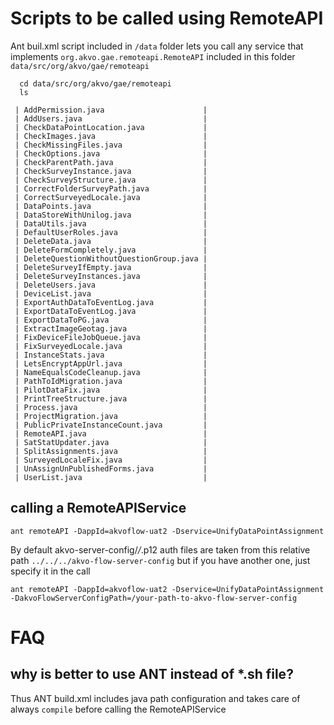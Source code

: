 # Scripts to be called using RemoteAPI

Ant buil.xml script included in `/data` folder lets you call any service that implements 
`org.akvo.gae.remoteapi.RemoteAPI` included in this folder `data/src/org/akvo/gae/remoteapi`
 
``` shell
  cd data/src/org/akvo/gae/remoteapi
  ls
```

```
 | AddPermission.java                      |
 | AddUsers.java                           |
 | CheckDataPointLocation.java             |
 | CheckImages.java                        |
 | CheckMissingFiles.java                  |
 | CheckOptions.java                       |
 | CheckParentPath.java                    |
 | CheckSurveyInstance.java                |
 | CheckSurveyStructure.java               |
 | CorrectFolderSurveyPath.java            |
 | CorrectSurveyedLocale.java              |
 | DataPoints.java                         |
 | DataStoreWithUnilog.java                |
 | DataUtils.java                          |
 | DefaultUserRoles.java                   |
 | DeleteData.java                         |
 | DeleteFormCompletely.java               |
 | DeleteQuestionWithoutQuestionGroup.java |
 | DeleteSurveyIfEmpty.java                |
 | DeleteSurveyInstances.java              |
 | DeleteUsers.java                        |
 | DeviceList.java                         |
 | ExportAuthDataToEventLog.java           |
 | ExportDataToEventLog.java               |
 | ExportDataToPG.java                     |
 | ExtractImageGeotag.java                 |
 | FixDeviceFileJobQueue.java              |
 | FixSurveyedLocale.java                  |
 | InstanceStats.java                      |
 | LetsEncryptAppUrl.java                  |
 | NameEqualsCodeCleanup.java              |
 | PathToIdMigration.java                  |
 | PilotDataFix.java                       |
 | PrintTreeStructure.java                 |
 | Process.java                            |
 | ProjectMigration.java                   |
 | PublicPrivateInstanceCount.java         |
 | RemoteAPI.java                          |
 | SatStatUpdater.java                     |
 | SplitAssignments.java                   |
 | SurveyedLocaleFix.java                  |
 | UnAssignUnPublishedForms.java           |
 | UserList.java                           |
```

## calling a RemoteAPIService

``` shell
ant remoteAPI -DappId=akvoflow-uat2 -Dservice=UnifyDataPointAssignment
```

By default akvo-server-config/*/*.p12 auth files are taken from this relative path `../../../akvo-flow-server-config` but if you have another one, just specify it in the call

``` shell
ant remoteAPI -DappId=akvoflow-uat2 -Dservice=UnifyDataPointAssignment -DakvoFlowServerConfigPath=/your-path-to-akvo-flow-server-config
```


# FAQ

## why is better to use ANT instead of *.sh file?
Thus ANT build.xml includes java path configuration and takes care of always `compile` before calling the RemoteAPIService
